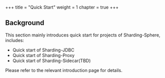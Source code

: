 +++
title = "Quick Start"
weight = 1
chapter = true
+++

## Background

This section mainly introduces quick start for projects of Sharding-Sphere, includes:

* Quick start of Sharding-JDBC
* Quick start of Sharding-Proxy
* Quick start of Sharding-Sidecar(TBD)

Please refer to the relevant introduction page for details.
